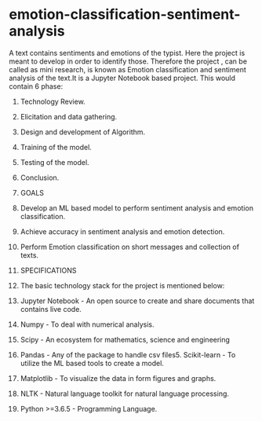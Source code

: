 # emotion-classification-sentiment-analysis
A text contains sentiments and emotions of the typist. Here the project is meant to develop in order to identify those. Therefore the project , can be called as mini research, is known as Emotion classification and sentiment analysis of the text.It is a Jupyter Notebook based project. This would contain 6 phase:
1. Technology Review.
2. Elicitation and data gathering.
3. Design and development of Algorithm.
4. Training of the model.
5. Testing of the model.
6. Conclusion.

8. GOALS
9. Develop an ML based model to perform sentiment analysis and emotion classification.
10. Achieve accuracy in sentiment analysis and emotion detection.
11. Perform Emotion classification on short messages and collection of texts.

13. SPECIFICATIONS
14. The basic technology stack for the project is mentioned below:
15. Jupyter Notebook - An open source to create and share documents that contains live code.
16. Numpy - To deal with numerical analysis.
17. Scipy - An ecosystem for mathematics, science and engineering
18. Pandas - Any of the package to handle csv files5. Scikit-learn - To utilize the ML based tools to create a model.
19. Matplotlib - To visualize the data in form figures and graphs.
20. NLTK - Natural language toolkit for natural language processing.
21. Python >=3.6.5 - Programming Language.
